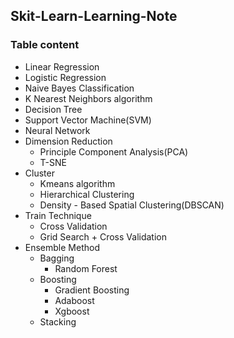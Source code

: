 ## Skit-Learn-Learning-Note

### Table content
 - Linear Regression
 - Logistic Regression
 - Naive Bayes Classification
 - K Nearest Neighbors algorithm
 - Decision Tree
 - Support Vector Machine(SVM)
 - Neural Network
 - Dimension Reduction
   - Principle Component Analysis(PCA)
   - T-SNE
 - Cluster 
   - Kmeans algorithm
   - Hierarchical Clustering
   - Density - Based Spatial Clustering(DBSCAN)
 - Train Technique
   - Cross Validation
   - Grid Search + Cross Validation
 - Ensemble Method
   - Bagging
     - Random Forest
   - Boosting
     - Gradient Boosting
     - Adaboost
     - Xgboost
   - Stacking


